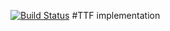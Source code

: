 [![Build Status](https://travis-ci.org/oskar12/ttf.svg?branch=master)](https://travis-ci.org/oskar12/ttf)
#TTF implementation